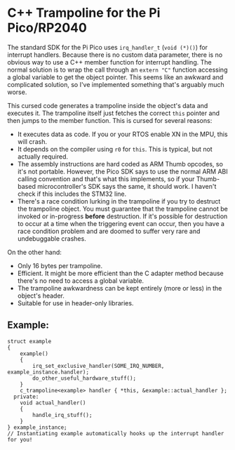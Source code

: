 # C++ Trampoline for the Pi Pico/RP2040

The standard SDK for the Pi Pico uses `irq_handler_t` (`void (*)()`) for interrupt handlers.
Because there is no custom data parameter, there is no obvious way to use a C++ member function for interrupt handling.
The normal solution is to wrap the call through an `extern "C"` function accessing a global variable to get the object pointer.
This seems like an awkward and complicated solution, so I've implemented something that's arguably much worse.

This cursed code generates a trampoline inside the object's data and executes it.
The trampoline itself just fetches the correct `this` pointer and then jumps to the member function.
This is cursed for several reasons:

 - It executes data as code.
   If you or your RTOS enable XN in the MPU, this will crash.
 - It depends on the compiler using `r0` for `this`.
   This is typical, but not actually required.
 - The assembly instructions are hard coded as ARM Thumb opcodes, so it's not portable.
   However, the Pico SDK says to use the normal ARM ABI calling convention and that's what this implements,
   so if your Thumb-based microcontroller's SDK says the same, it should work.
   I haven't check if this includes the STM32 line.
 - There's a race condition lurking in the trampoline if you try to destruct the trampoline object.
   You must guarantee that the trampoline cannot be invoked or in-progress **before** destruction.
   If it's possible for destruction to occur at a time when the triggering event can occur, 
   then you have a race condition problem and are doomed to suffer very rare and undebuggable crashes.

On the other hand:

 - Only 16 bytes per trampoline.
 - Efficient.
   It might be more efficient than the C adapter method because there's no need to access a global variable.
 - The trampoline awkwardness can be kept entirely (more or less) in the object's header.
 - Suitable for use in header-only libraries.

## Example:

```
struct example
{
    example()
    {
        irq_set_exclusive_handler(SOME_IRQ_NUMBER, example_instance.handler);
        do_other_useful_hardware_stuff();
    }
    c_trampoline<example> handler { *this, &example::actual_handler };
  private:
    void actual_handler()
    {
        handle_irq_stuff();
    }
} example_instance;
// Instantiating example automatically hooks up the interrupt handler for you!
```

